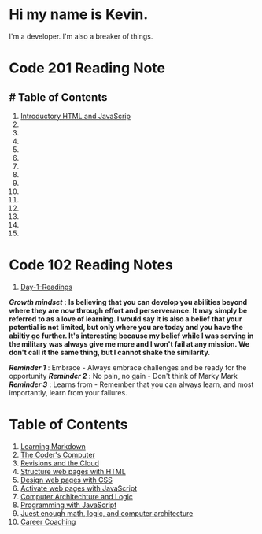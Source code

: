 # Hi my name is Kevin.
I'm a developer.
I'm also a breaker of things.

<h1>Code 201 Reading Note</h1>

<h2># Table of Contents</h2>

1. [Introductory HTML and JavaScrip](https://github.com/kevinhenry/reading-notes/blob/main/class-01.md)
2.
3.
4.
5.
6.
7.
8.
9.
10.
11.
12.
13.
14.
15.








<h1>Code 102 Reading Notes</h1>

1. [Day-1-Readings](https://github.com/kevinhenry/reading-notes/blob/main/day1.md)

***Growth mindset*** : **Is believing that you can develop you abilities beyond where they are now through effort and perserverance. It may simply be referred to as a love of learning. I would say it is also a belief that your potential is not limited, but only where you are today and you have the abiltiy go further. It's interesting because my belief while I was serving in the military was always give me more and I won't fail at any mission. We don't call it the same thing, but I cannot shake the similarity.**

***Reminder 1*** : Embrace - Always embrace challenges and be ready for the opportunity
***Reminder 2*** : No pain, no gain - Don't think of Marky Mark
***Reminder 3*** : Learns from - Remember that you can always learn, and most importantly, learn from your failures. 

# Table of Contents
1. [Learning Markdown](https://github.com/kevinhenry/reading-notes/blob/main/day1.md)
2. [The Coder's Computer](https://github.com/kevinhenry/reading-notes/blob/main/day2.md)
3. [Revisions and the Cloud](https://github.com/kevinhenry/reading-notes/blob/main/day3.md)
4. [Structure web pages with HTML](https://github.com/kevinhenry/reading-notes/blob/main/day4.md)
5. [Design web pages with CSS](https://github.com/kevinhenry/reading-notes/blob/main/day5.md)
6. [Activate web pages with JavaScript](https://github.com/kevinhenry/reading-notes/blob/main/day6a.md)
6. [Computer Architechture and Logic](https://github.com/kevinhenry/reading-notes/blob/main/day6b.md)
7. [Programming with JavaScript](https://github.com/kevinhenry/reading-notes/blob/main/day7.md)
8. [Juest enough math, logic, and computer architecture](https://github.com/kevinhenry/reading-notes/blob/main/day8.md)
9. [Career Coaching](https://github.com/kevinhenry/reading-notes/blob/main/day9.md)
